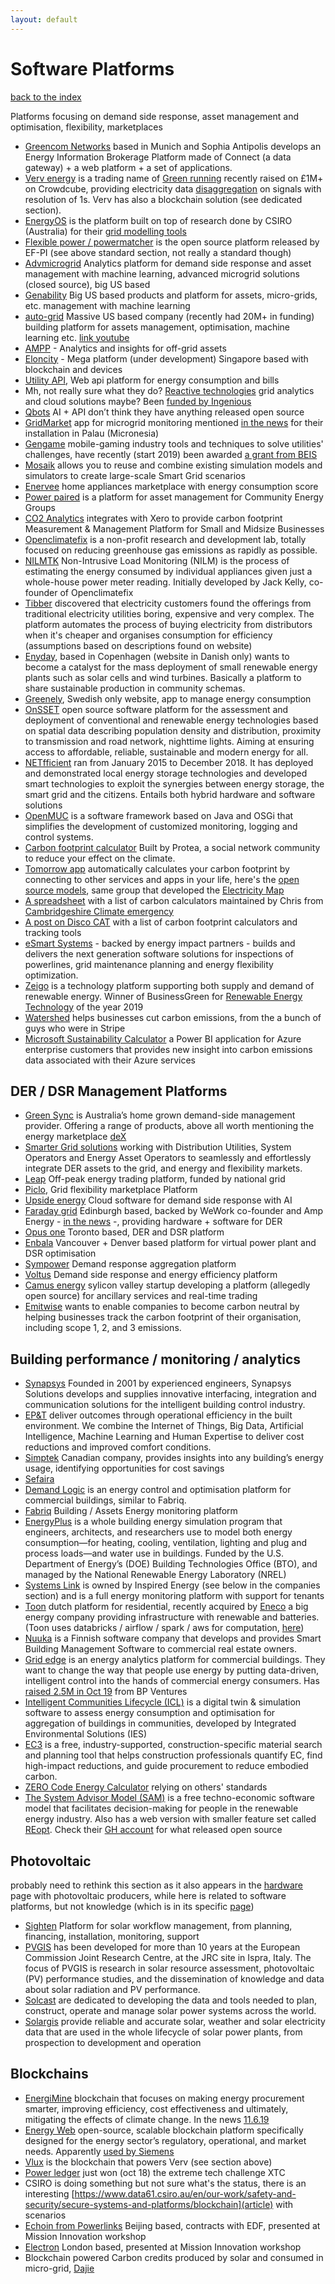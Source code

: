 ```yaml
---
layout: default
---
```


# Software Platforms

[back to the index](./)

Platforms focusing on demand side response, asset management and optimisation, flexibility, marketplaces

- [Greencom Networks](https://www.greencom-networks.com/energy-iot-platform/) based in Munich and Sophia Antipolis develops an Energy Information Brokerage Platform made of Connect (a data gateway) + a web platform + a set of applications.
- [Verv energy](https://verv.energy/news/) is a trading name of [Green running](https://www.greenrunning.com/about-us/) recently raised on £1M+ on Crowdcube, providing electricity data [disaggregation](https://www.youtube.com/watch?v=ZnJeA4-42W4) on signals with resolution of 1s. Verv has also a blockchain solution (see dedicated section).
- [EnergyOS](https://www.energyos.com.au/) is the platform built on top of research done by CSIRO (Australia) for their [grid modelling tools](https://www.csiro.au/en/Research/EF/Areas/Electricity-grids-and-systems/Intelligent-systems)
- [Flexible power / powermatcher](https://github.com/flexiblepower) is the open source platform released by EF-PI (see above standard section, not really a standard though)
- [Advmicrogrid](http://www.advmicrogrid.com/) Analytics platform for demand side response and asset management with machine learning, advanced microgrid solutions (closed source), big US based
- [Genability](https://www.genability.com/) Big US based products and platform for assets, micro-grids, etc. management with machine learning
- [auto-grid](https://www.auto-grid.com/) Massive US based company (recently had 20M+ in funding) building platform for assets management, optimisation, machine learning etc. [link youtube](https://youtu.be/MIijeMOPlBY)
- [AMPP](https://www.ammp.io/) - Analytics and insights for off-grid assets
- [Eloncity](https://eloncity.io/) - Mega platform (under development) Singapore based with blockchain and devices
- [Utility API](https://utilityapi.com/), Web api platform for energy consumption and bills
- Mh, not really sure what they do? [Reactive technologies](https://www.reactive-technologies.com/) grid analytics and cloud solutions maybe? Been [funded by Ingenious](http://www.theingeniousgroup.co.uk/news-views/ingenious-backs-smart-energy-future-with-investment-into-reactive-technologies/)
- [Qbots](https://www.qbots.ai/#how) AI + API don’t think they have anything released open source
- [GridMarket](https://app.gridmarket.com/) app for microgrid monitoring mentioned [in the news](https://microgridknowledge.com/worlds-largest-microgrid-engie-eps/) for their installation in Palau (Micronesia)
- [Gengame](https://www.gengame.co.uk/) mobile-gaming industry tools and techniques to solve utilities' challenges, have recently (start 2019) been awarded [a grant from BEIS](https://assets.publishing.service.gov.uk/government/uploads/system/uploads/attachment_data/file/783338/BEIS_innovative_domestic_demand-side_response-competition_phase_2.pdf)
- [Mosaik](https://mosaik.offis.de/) allows you to reuse and combine existing simulation models and simulators to create large-scale Smart Grid scenarios
- [Enervee](https://enervee.com/about/) home appliances marketplace with energy consumption score
- [Power paired](https://powerpaired.org/faqs) is a platform for asset management for Community Energy Groups
- [CO2 Analytics](https://www.co2analytics.com/) integrates with Xero to provide carbon footprint Measurement & Management Platform for Small and Midsize Businesses
- [Openclimatefix](https://openclimatefix.github.io/) is a non-profit research and development lab, totally focused on reducing greenhouse gas emissions as rapidly as possible.
- [NILMTK](https://github.com/nilmtk/nilmtk) Non-Intrusive Load Monitoring (NILM) is the process of estimating the energy consumed by individual appliances given just a whole-house power meter reading. Initially developed by Jack Kelly, co-founder of Openclimatefix
- [Tibber](https://international.tibber.com/) discovered that electricity customers found the offerings from traditional electricity utilities boring, expensive and very complex. The platform automates the process of buying electricity from distributors when it's cheaper and organises consumption for efficiency (assumptions based on descriptions found on website)
-  [Enyday](https://enyday.com/), based in Copenhagen (website in Danish only) wants to become a catalyst for the mass deployment of small renewable energy plants such as solar cells and wind turbines. Basically a platform to share sustainable production in community schemas.
- [Greenely](https://www.greenely.se/), Swedish only website, app to manage energy consumption
- [OnSSET](http://www.onsset.org/about.html) open source software platform for the assessment and deployment of conventional and renewable energy technologies based on spatial data describing population density and distribution, proximity to transmission and road network, nighttime lights. Aiming at ensuring access to affordable, reliable, sustainable and modern energy for all.
- [NETfficient](http://netfficient-project.eu/) ran from January 2015 to December 2018. It has deployed and demonstrated local energy storage technologies and developed smart technologies to exploit the synergies between energy storage, the smart grid and the citizens. Entails both hybrid hardware and software solutions
- [OpenMUC](https://www.openmuc.org/openmuc/) is a software framework based on Java and OSGi that simplifies the development of customized monitoring, logging and control systems.
- [Carbon footprint calculator](https://github.com/protea-earth/carbon_footprint) Built by Protea, a social network community to reduce your effect on the climate.
- [Tomorrow app](https://www.tmrow.com/) automatically calculates your carbon footprint by connecting to other services and apps in your life, here's the [open source models](https://github.com/tmrowco/tmrowapp-contrib), same group that developed the [Electricity Map](https://www.electricitymap.org/)
- [A spreadsheet](https://docs.google.com/spreadsheets/d/17PMYWlIQq3Ktxjb_uuVW--xVRizWfsRYAXwzisXmqmM/edit#gid=0) with a list of carbon calculators maintained by Chris from [Cambridgeshire Climate emergency](http://camemergency.org/)
- [A post on Disco CAT](https://discourse.climateaction.tech/t/carbon-footprint-tracking-tools/46) with a list of carbon footprint calculators and tracking tools
- [eSmart Systems](https://www.esmartsystems.com/) - backed by energy impact partners - builds and delivers the next generation software solutions for inspections of powerlines, grid maintenance planning and energy flexibility optimization.
- [Zeigo](https://zeigo.energy/about-us) is a technology platform supporting both supply and demand of renewable energy. Winner of BusinessGreen for [Renewable Energy Technology](https://www.businessgreen.com/bg/news/3084522/businessgreen-technology-awards-all-the-winners) of the year 2019
- [Watershed](https://www.watershedclimate.com/) helps businesses cut carbon emissions, from the a bunch of guys who were in Stripe
- [Microsoft Sustainability Calculator](https://aka.ms/SustainabilityCalculator) a Power BI application for Azure enterprise customers that provides new insight into carbon emissions data associated with their Azure services

## DER / DSR Management Platforms

- [Green Sync](https://greensync.com/about-us/) is Australia’s home grown demand-side management provider. Offering a range of products, above all worth mentioning the energy marketplace [deX](https://dex.energy/)
- [Smarter Grid solutions](https://www.smartergridsolutions.com/) working with Distribution Utilities, System Operators and Energy Asset Operators to seamlessly and effortlessly integrate DER assets to the grid, and energy and flexibility markets.
- [Leap](https://leap.ac/) Off-peak energy trading platform, funded by national grid
- [Piclo](https://piclo.energy/), Grid flexibility marketplace Platform
- [Upside energy](https://upsideenergy.co.uk/about-us/) Cloud software for demand side response with AI
- [Faraday grid](https://www.faradaygrid.com/the-faraday-grid/) Edinburgh based, backed by WeWork co-founder and Amp Energy - [in the news](https://theenergyst.com/faraday-grid-lands-25m-investment/) -, providing hardware + software for DER
- [Opus one](https://www.opusonesolutions.com/) Toronto based, DER and DSR platform
- [Enbala](https://www.enbala.com/technology/products-solutions/) Vancouver + Denver based platform for virtual power plant and DSR optimisation
- [Sympower](https://www.sympower.net/about/our-story) Demand response aggregation platform
- [Voltus](https://www.voltus.co/how-we-help/) Demand side response and energy efficiency platform
- [Camus energy](https://camus.energy/) sylicon valley startup developing a platform (allegedly open source) for ancillary services and real-time trading
- [Emitwise](https://www.emitwise.com/#home) wants to enable companies to become carbon neutral by helping businesses track the carbon footprint of their organisation, including scope 1, 2, and 3 emissions.

## Building performance / monitoring / analytics

- [Synapsys](https://www.synapsys-solutions.com/) Founded in 2001 by experienced engineers, Synapsys Solutions develops and supplies innovative interfacing, integration and communication solutions for the intelligent building control industry.
- [EP&T](http://eptglobal.com/case-studies/) deliver outcomes through operational efficiency in the built environment. We combine the Internet of Things, Big Data, Artificial Intelligence, Machine Learning and Human Expertise to deliver cost reductions and improved comfort conditions.
- [Simptek](https://www.simptekinc.com/) Canadian company, provides insights into any building’s energy usage, identifying opportunities for cost savings
- [Sefaira](https://sefaira.com/)
- [Demand Logic](https://www.demandlogic.co.uk/index.html) is an energy control and optimisation platform for commercial buildings, similar to Fabriq.
- [Fabriq](https://fabriq.space/services/fabriq-platform/) Building / Assets Energy monitoring platform
- [EnergyPlus](https://energyplus.net/) is a whole building energy simulation program that engineers, architects, and researchers use to model both energy consumption—for heating, cooling, ventilation, lighting and plug and process loads—and water use in buildings. Funded by the U.S. Department of Energy’s (DOE) Building Technologies Office (BTO), and managed by the National Renewable Energy Laboratory (NREL)
- [Systems Link](https://www.systems-link.com/) is owned by Inspired Energy (see below in the companies section) and is a full energy monitoring platform with support for tenants
- [Toon](https://www.toon.eu/) dutch platform for residential, recently acquired by [Eneco](https://www.enecogroup.com/) a big energy company providing infrastructure with renewable and batteries. (Toon uses databricks / airflow / spark / aws for computation, [here](https://databricks.com/session/using-apache-spark-in-the-cloud-a-devops-perspective))
- [Nuuka](https://www.nuukasolutions.com/product) is a Finnish software company that develops and provides Smart Building Management Software to commercial real estate owners.
- [Grid edge](https://www.gridedge.co.uk/) is an energy analytics platform for commercial buildings. They want to change the way that people use energy by putting data-driven, intelligent control into the hands of commercial energy consumers. Has [raised 2.5M in Oct 19](https://www.bp.com/en/global/corporate/news-and-insights/press-releases/bp-expands-its-digital-energy-portfolio-by-investing-in-energy-management-platform-grid-edge.html) from BP Ventures
- [Intelligent Communities Lifecycle (ICL)](https://www.iesve.com/icl) is a digital twin & simulation software to assess energy consumption and optimisation for aggregation of buildings in communities, developed by Integrated Environmental Solutions (IES)
- [EC3](https://buildingtransparency.org/) is a free, industry-supported, construction-specific material search and planning tool that helps construction professionals quantify EC, find high-impact reductions, and guide procurement to reduce embodied carbon.
- [ZERO Code Energy Calculator](https://zero-code.org/energy-calculator/) relying on others' standards
- [The System Advisor Model (SAM)](https://sam.nrel.gov/) is a free techno-economic software model that facilitates decision-making for people in the renewable energy industry. Also has a web version with smaller feature set called [REopt](https://reopt.nrel.gov/faq.html). Check their [GH account](https://github.com/NREL) for what released open source

## Photovoltaic

probably need to rethink this section as it also appears in the [hardware](./hardware) page with photovoltaic producers, while here is related to software platforms, but not knowledge (which is in its specific [page](./knowledge))

- [Sighten](http://www.sighten.io/) Platform for solar workflow management, from planning, financing, installation, monitoring, support
- [PVGIS](https://re.jrc.ec.europa.eu/pvgis.html) has been developed for more than 10 years at the European Commission Joint Research Centre, at the JRC site in Ispra, Italy. The focus of PVGIS is research in solar resource assessment, photovoltaic (PV) performance studies, and the dissemination of knowledge and data about solar radiation and PV performance.
- [Solcast](https://solcast.com/about-us/) are dedicated to developing the data and tools needed to plan, construct, operate and manage solar power systems across the world.
- [Solargis](https://solargis.com/about-us) provide reliable and accurate solar, weather and solar electricity data that are used in the whole lifecycle of solar power plants, from prospection to development and operation

## Blockchains

- [EnergiMine](https://energimine.com/energimine/about/) blockchain that focuses on making energy procurement smarter, improving efficiency, cost effectiveness and ultimately, mitigating the effects of climate change. In the news [11.6.19](https://theenergyst.com/energi-mine-plans-global-peer-to-peer-energy-exchange/)
- [Energy Web](https://energyweb.org/) open-source, scalable blockchain platform specifically designed for the energy sector’s regulatory, operational, and market needs. Apparently [used by Siemens](https://cointelegraph.com/news/siemens-joins-blockchain-driven-energy-platform-to-increase-interoperability-in-industry)
- [Vlux](https://vlux.io/) is the blockchain that powers Verv (see section above)
- [Power ledger](https://www.powerledger.io/#products) just won (oct 18) the extreme tech challenge XTC
- CSIRO is doing something but not sure what's the status, there is an interesting [https://www.data61.csiro.au/en/our-work/safety-and-security/secure-systems-and-platforms/blockchain](article) with scenarios
- [Echoin from Powerlinks](https://www.echoin.io/) Beijing based, contracts with EDF, presented at Mission Innovation workshop
- [Electron](http://www.electron.org.uk/) London based, presented at Mission Innovation workshop
- Blockchain powered Carbon credits produced by solar and consumed in micro-grid, [Dajie](https://www.dajie.eu/)
